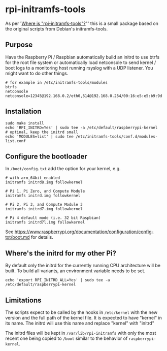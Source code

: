 # rpi-initramfs-tools

As per '[Where is "rpi-initramfs-tools"?](https://www.raspberrypi.org/forums/viewtopic.php?t=241313)"'
this is a small package based on the original scripts from Debian's initramfs-tools.

## Purpose

Have the Raspberry Pi / Raspbian automatically build an initrd to use btrfs for the
root file system or automatically load netconsole to send kernel / boot logs to a
monitoring host running rsyslog with a UDP listener.
You might want to do other things.

```
# for example in /etc/initramfs-tools/modules
btrfs
netconsole netconsole=12345@192.168.0.2/eth0,514@192.168.0.254/00:16:e5:e5:b9:9d
```

## Installation

```
sudo make install
echo 'RPI_INITRD=Yes' | sudo tee -a /etc/default/raspberrypi-kernel
# optinal, keep the initrd small
echo 'MODULES=list' | sudo tee /etc/initramfs-tools/conf.d/modules-list.conf
```

## Configure the bootloader
In ```/boot/config.txt``` add the option for your kernel, e.g.

```
# with arm_64bit enabled
initramfs initrd8.img followkernel

# Pi 1, Pi Zero, and Compute Module
initramfs initrd.img followkernel

# Pi 2, Pi 3, and Compute Module 3
initramfs initrd7.img followkernel

# Pi 4 default mode (i.e. 32 bit Raspbian)
initramfs initrd7l.img followkernel
```

See https://www.raspberrypi.org/documentation/configuration/config-txt/boot.md for details.

## Where's the initrd for my other Pi?

By default only the initrd for the currently running CPU architecture will be built.
To build all variants, an environment variable needs to be set.
```
echo 'export RPI_INITRD_ALL=Yes' | sudo tee -a /etc/default/raspberrypi-kernel
```

## Limitations

The scripts expect to be called by the hooks in ```/etc/kernel``` with the new version
and the full path of the kernel file. It is expected to have "kernel" in its name.
The initrd will use this name and replace "kernel" with "initrd"

The initrd files will be kept in ```/var/lib/rpi-initramfs``` with only the most recent
one being copied to ```/boot``` similar to the behavior of ```raspberrypi-kernel```.
